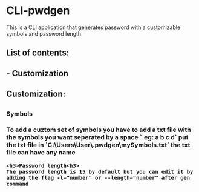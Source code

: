 # CLI-pwdgen

This is a CLI application that generates password with a customizable symbols and password length

<h2>List of contents:<h2>
- Customization

<h2>Customization:<h2>
    <h3>Symbols<h3>
    To add a cuztom set of symbols you have to add a txt file with the symbols you want seperated by a space `.eg: a b c d`
    put the txt file in `C:\Users\User\.pwdgen\mySymbols.txt` the txt file can have any name

    <h3>Password length<h3>
    The password length is 15 by default but you can edit it by adding the flag -l="number" or --length="number" after gen command
